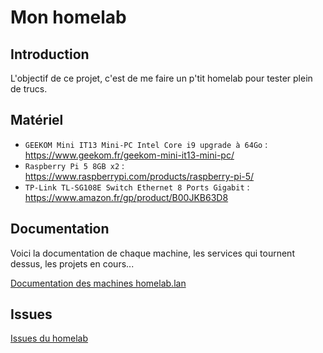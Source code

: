 # Mon homelab

## Introduction

L'objectif de ce projet, c'est de me faire un p'tit homelab pour tester plein de trucs.

## Matériel

- `GEEKOM Mini IT13 Mini-PC Intel Core i9 upgrade à 64Go` : https://www.geekom.fr/geekom-mini-it13-mini-pc/
- `Raspberry Pi 5 8GB x2` : https://www.raspberrypi.com/products/raspberry-pi-5/
- `TP-Link TL-SG108E Switch Ethernet 8 Ports Gigabit` : https://www.amazon.fr/gp/product/B00JKB63D8

## Documentation

Voici la documentation de chaque machine, les services qui tournent dessus, les projets en cours...

[Documentation des machines homelab.lan](https://github.com/khaddict/homelab/tree/master/documentation/homelab.lan.md)

## Issues

[Issues du homelab](https://github.com/khaddict/homelab/issues)
